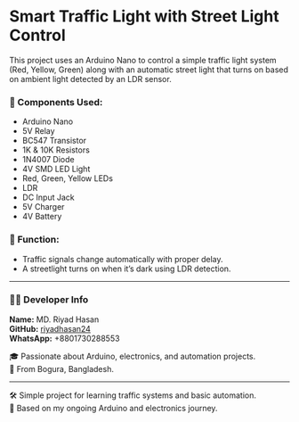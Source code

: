 # Smart Traffic Light with Street Light Control

This project uses an Arduino Nano to control a simple traffic light system (Red, Yellow, Green) along with an automatic street light that turns on based on ambient light detected by an LDR sensor.

### 🧩 Components Used:
- Arduino Nano  
- 5V Relay  
- BC547 Transistor  
- 1K & 10K Resistors  
- 1N4007 Diode  
- 4V SMD LED Light  
- Red, Green, Yellow LEDs  
- LDR  
- DC Input Jack  
- 5V Charger  
- 4V Battery  

### 🔧 Function:
- Traffic signals change automatically with proper delay.
- A streetlight turns on when it’s dark using LDR detection.

---

### 👨‍🔧 Developer Info  
**Name:** MD. Riyad Hasan  
**GitHub:** [riyadhasan24](https://github.com/riyadhasan24)  
**WhatsApp:** +8801730288553  

🎓 Passionate about Arduino, electronics, and automation projects.  
📍 From Bogura, Bangladesh.

---

🛠️ Simple project for learning traffic systems and basic automation.  
🎯 Based on my ongoing Arduino and electronics journey.
